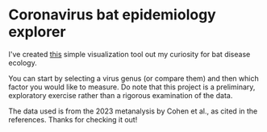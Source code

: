 # Coronavirus bat epidemiology explorer

I've created [this](https://coronavirus-bat-ecology.streamlit.app/) simple visualization tool out my curiosity for bat disease ecology. 

You can start by selecting a virus genus (or compare them) and then which factor you would like to measure. Do note that this project is a preliminary, exploratory exercise rather than a rigorous examination of the data. 

The data used is from the 2023 metanalysis by Cohen et al., as cited in the references. Thanks for checking it out!

